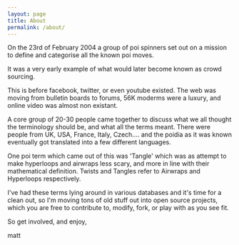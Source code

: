 ```yaml
---
layout: page
title: About
permalink: /about/
---
```


On the 23rd of February 2004 a group of poi spinners set out on a mission to
define and categorise all the known poi moves.

It was a very early example of what would later become known as crowd sourcing.

This is before facebook, twitter, or even youtube existed. The web was moving
from bulletin boards to forums, 56K moderms were a luxury, and online video was
almost non existant.

A core group of 20-30 people came together to discuss what we all thought the
terminology should be, and what all the terms meant. There were people from UK,
USA, France, Italy, Czech.... and the poidia as it was known eventually got
translated into a few different languages.

One poi term which came out of this was 'Tangle' which was as attempt to make
hyperloops and airwraps less scary, and more in line with their mathematical
definition. Twists and Tangles refer to Airwraps and Hyperloops respectively.

I've had these terms lying around in various databases and it's time for a clean
out, so I'm moving tons of old stuff out into open source projects, which you
are free to contribute to, modify, fork, or play with as you see fit.

So get involved, and enjoy,

matt
